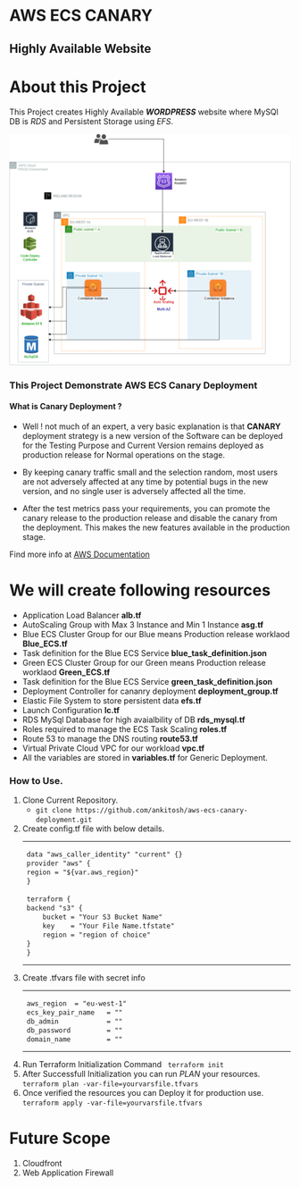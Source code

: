 # AWS ECS CANARY
## Highly Available Website

# About this Project
This Project creates Highly Available ***WORDPRESS*** website where MySQl DB is *RDS* and Persistent Storage using *EFS*.

![AWS-HA-ARCHITECTURE](/template/aws-ha-wp.png)

### This Project Demonstrate AWS ECS Canary Deployment 
#### What is Canary Deployment ?
-  Well ! not much of an expert, a very basic explanation is that **CANARY**  deployment strategy is a new version of the Software can be deployed for the Testing Purpose and Current Version remains deployed as production release for Normal operations on the stage.

- By keeping canary traffic small and the selection random, most users are not adversely affected at any time by potential bugs in the new version, and no single user is adversely affected all the time.
- After the test metrics pass your requirements, you can promote the canary release to the production release and disable the canary from the deployment. This makes the new features available in the production stage.

Find more info at [AWS Documentation](https://docs.aws.amazon.com/apigateway/latest/developerguide/canary-release.html)

# We will create following resources
- Application Load Balancer  **alb.tf**
- AutoScaling Group with Max 3 Instance and Min 1 Instance **asg.tf**
- Blue ECS Cluster Group for our Blue means Production release worklaod  **Blue_ECS.tf**
- Task definition for the Blue ECS Service **blue_task_definition.json**
- Green ECS Cluster Group for our Green means Production release worklaod  **Green_ECS.tf**
- Task definition for the Blue ECS Service **green_task_definition.json**
- Deployment Controller for cananry deployment **deployment_group.tf**
- Elastic File System to store persistent data **efs.tf**
- Launch Configuration **lc.tf**
- RDS MySql Database for high avaialbility of DB **rds_mysql.tf**
- Roles required to manage the ECS Task Scaling **roles.tf**
- Route 53 to manage the DNS routing **route53.tf**
- Virtual Private Cloud VPC for our workload **vpc.tf**
- All the variables are stored in **variables.tf** for Generic Deployment.


### How to Use.
1. Clone Current Repository.
   - `git clone https://github.com/ankitosh/aws-ecs-canary-deployment.git` 
2. Create config.tf file with below details.
    ***
        data "aws_caller_identity" "current" {}
        provider "aws" {
        region = "${var.aws_region}"
        }

        terraform {
        backend "s3" {
            bucket = "Your S3 Bucket Name"
            key    = "Your File Name.tfstate"
            region = "region of choice"
        }
        }
    ***
3. Create .tfvars file with secret info
    ***
        aws_region  = "eu-west-1"
        ecs_key_pair_name   = ""
        db_admin            = ""
        db_password         = ""
        domain_name         = ""
    ***
4. Run Terraform Initialization Command
    ` terraform init`
5. After Successfull Initialization you can run *PLAN* your resources.
    `terraform plan -var-file=yourvarsfile.tfvars`
6. Once verified the resources you can Deploy it for production use.
    `terraform apply -var-file=yourvarsfile.tfvars`


# Future Scope
1. Cloudfront 
2. Web Application Firewall